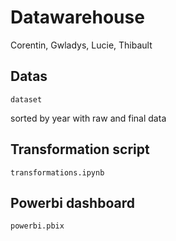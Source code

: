 # Datawarehouse
Corentin, Gwladys, Lucie, Thibault

## Datas

```dataset```

sorted by year with raw and final data

## Transformation script

```transformations.ipynb```

## Powerbi dashboard

```powerbi.pbix```
